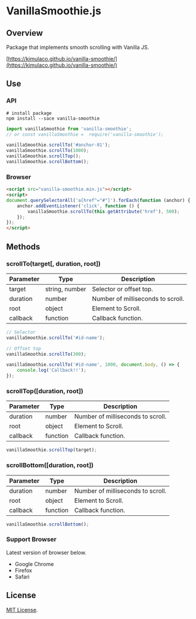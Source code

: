 # VanillaSmoothie.js

## Overview

Package that implements smooth scrolling with Vanilla JS.

[https://kimulaco.github.io/vanilla-smoothie/](https://kimulaco.github.io/vanilla-smoothie/)

## Use

### API

```shell
# install package
npm install --sace vanilla-smoothie
```

```js
import vanillaSmoothie from 'vanilla-smoothie';
// or const vanillaSmoothie =  require('vanilla-smoothie');

vanillaSmoothie.scrollTo('#anchor-01');
vanillaSmoothie.scrollTo(1000);
vanillaSmoothie.scrollTop();
vanillaSmoothie.scrollBottom();
```

### Browser

```html
<script src="vanilla-smoothie.min.js"></script>
<script>
document.querySelectorAll('a[href^="#"]').forEach(function (anchor) {
    anchor.addEventListener('click', function () {
        vanillaSmoothie.scrollTo(this.getAttribute('href'), 500);
    });
});
</script>
```

## Methods

### scrollTo(target[, duration, root])

| Parameter | Type | Description |
----|----|----
| target | string, number | Selector or offset top. |
| duration | number | Number of milliseconds to scroll. |
| root | object | Element to Scroll. |
| callback | function | Callback function. |

```js
// Selector
vanillaSmoothie.scrollTo('#id-name');

// Offset top
vanillaSmoothie.scrollTo(300);

vanillaSmoothie.scrollTo('#id-name', 1000, document.body, () => {
    console.log('Callback!!');
});
```

### scrollTop([duration, root])

| Parameter | Type | Description |
----|----|----
| duration | number | Number of milliseconds to scroll. |
| root | object | Element to Scroll. |
| callback | function | Callback function. |

```js
vanillaSmoothie.scrollTop(target);
```

### scrollBottom([duration, root])

| Parameter | Type | Description |
----|----|----
| duration | number | Number of milliseconds to scroll. |
| root | object | Element to Scroll. |
| callback | function | Callback function. |

```js
vanillaSmoothie.scrollBottom();
```

### Support Browser

Latest version of browser below.

- Google Chrome
- Firefox
- Safari

## License

[MIT License](https://github.com/kimulaco/vanilla-smoothie/blob/master/LICENSE).
